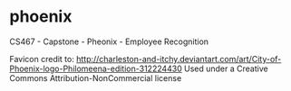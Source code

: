 # phoenix
CS467 - Capstone - Pheonix - Employee Recognition

Favicon credit to:
http://charleston-and-itchy.deviantart.com/art/City-of-Phoenix-logo-Philomeena-edition-312224430
Used under a Creative Commons Attribution-NonCommercial license
